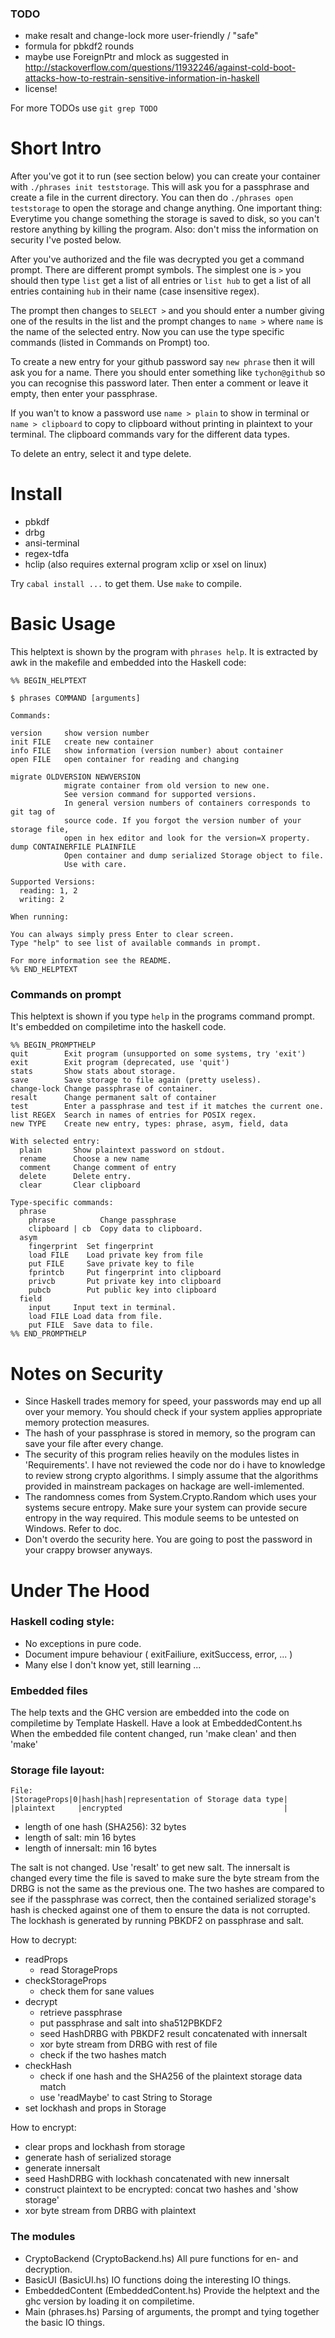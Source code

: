 ### TODO

* make resalt and change-lock more user-friendly / "safe"
* formula for pbkdf2 rounds
* maybe use ForeignPtr and mlock as suggested in
  http://stackoverflow.com/questions/11932246/against-cold-boot-attacks-how-to-restrain-sensitive-information-in-haskell
* license!

For more TODOs use `git grep TODO`


# Short Intro

After you've got it to run (see section below) you can create your container with `./phrases init teststorage`. This will ask you for a passphrase and create a file in the current directory. You can then do `./phrases open teststorage` to open the storage and change anything. One important thing: Everytime you change something the storage is saved to disk, so you can't restore anything by killing the program. Also: don't miss the information on security I've posted below.

After you've authorized and the file was decrypted you get a command prompt. There are different prompt symbols. The simplest one is `>` you should then type `list` get a list of all entries or `list hub` to get a list of all entries containing `hub` in their name (case insensitive regex).

The prompt then changes to `SELECT >` and you should enter a number giving one of the results in the list and the prompt changes to `name >` where `name` is the name of the selected entry. Now you can use the type specific commands (listed in Commands on Prompt) too.

To create a new entry for your github password say `new phrase` then it will ask you for a name. There you should enter something like `tychon@github` so you can recognise this password later. Then enter a comment or leave it empty, then enter your passphrase.

If you wan't to know a password use `name > plain` to show in terminal or `name > clipboard` to copy to clipboard without printing in plaintext to your terminal. The clipboard commands vary for the different data types.

To delete an entry, select it and type delete.

# Install

* pbkdf
* drbg
* ansi-terminal
* regex-tdfa
* hclip (also requires external program xclip or xsel on linux)

Try `cabal install ...` to get them.
Use `make` to compile.

# Basic Usage

This helptext is shown by the program with `phrases help`.
It is extracted by awk in the makefile and embedded into the Haskell code:
```
%% BEGIN_HELPTEXT

$ phrases COMMAND [arguments]

Commands:

version     show version number
init FILE   create new container
info FILE   show information (version number) about container
open FILE   open container for reading and changing

migrate OLDVERSION NEWVERSION
            migrate container from old version to new one.
            See version command for supported versions.
            In general version numbers of containers corresponds to git tag of
            source code. If you forgot the version number of your storage file,
            open in hex editor and look for the version=X property.
dump CONTAINERFILE PLAINFILE
            Open container and dump serialized Storage object to file.
            Use with care.

Supported Versions:
  reading: 1, 2
  writing: 2

When running:

You can always simply press Enter to clear screen.
Type "help" to see list of available commands in prompt.

For more information see the README.
%% END_HELPTEXT
```

### Commands on prompt

This helptext is shown if you type `help` in the programs
command prompt. It's embedded on compiletime into the haskell code.
```
%% BEGIN_PROMPTHELP
quit        Exit program (unsupported on some systems, try 'exit')
exit        Exit program (deprecated, use 'quit')
stats       Show stats about storage.
save        Save storage to file again (pretty useless).
change-lock Change passphrase of container.
resalt      Change permanent salt of container
test        Enter a passphrase and test if it matches the current one.
list REGEX  Search in names of entries for POSIX regex.
new TYPE    Create new entry, types: phrase, asym, field, data

With selected entry:
  plain       Show plaintext password on stdout.
  rename      Choose a new name
  comment     Change comment of entry
  delete      Delete entry.
  clear       Clear clipboard

Type-specific commands:
  phrase
    phrase          Change passphrase
    clipboard | cb  Copy data to clipboard.
  asym
    fingerprint  Set fingerprint
    load FILE    Load private key from file
    put FILE     Save private key to file
    fprintcb     Put fingerprint into clipboard
    privcb       Put private key into clipboard
    pubcb        Put public key into clipboard
  field
    input     Input text in terminal.
    load FILE Load data from file.
    put FILE  Save data to file.
%% END_PROMPTHELP
```

# Notes on Security

* Since Haskell trades memory for speed, your passwords may end up all over
  your memory. You should check if your system applies appropriate memory
  protection measures.
* The hash of your passphrase is stored in memory, so the program can save
  your file after every change.
* The security of this program relies heavily on the modules listes in
  'Requirements'. I have not reviewed the code nor do i have to knowledge to
  review strong crypto algorithms. I simply assume that the algorithms provided
  in mainstream packages on hackage are well-imlemented.
* The randomness comes from System.Crypto.Random which uses your systems
  secure entropy. Make sure your system can provide secure entropy in the
  way required. This module seems to be untested on Windows. Refer to doc.
* Don't overdo the security here. You are going to post the password
  in your crappy browser anyways.


# Under The Hood

### Haskell coding style:
* No exceptions in pure code.
* Document impure behaviour ( exitFailiure, exitSuccess, error, ... )
* Many else I don't know yet, still learning ...

### Embedded files
The help texts and the GHC version are embedded into the code on compiletime
by Template Haskell. Have a look at EmbeddedContent.hs
When the embedded file content changed, run 'make clean' and then 'make'

### Storage file layout:
```
File:
|StorageProps|0|hash|hash|representation of Storage data type|
|plaintext     |encrypted                                    |
```

* length of one hash (SHA256): 32 bytes
* length of salt: min 16 bytes
* length of innersalt: min 16 bytes

The salt is not changed. Use 'resalt' to get new salt.
The innersalt is changed every time the file is saved to make sure the byte
stream from the DRBG is not the same as the previous one.
The two hashes are compared to see if the passphrase was correct, then the
contained serialized storage's hash is checked against one of them to ensure
the data is not corrupted. The lockhash is generated by running PBKDF2 on
passphrase and salt.

How to decrypt:

  * readProps
    * read StorageProps
  * checkStorageProps
    * check them for sane values
  * decrypt
    * retrieve passphrase
    * put passphrase and salt into sha512PBKDF2
    * seed HashDRBG with PBKDF2 result concatenated with innersalt
    * xor byte stream from DRBG with rest of file
    * check if the two hashes match
  * checkHash
    * check if one hash and the SHA256 of the plaintext storage data match
    * use 'readMaybe' to cast String to Storage
  * set lockhash and props in Storage

How to encrypt:

  * clear props and lockhash from storage
  * generate hash of serialized storage
  * generate innersalt
  * seed HashDRBG with lockhash concatenated with new innersalt
  * construct plaintext to be encrypted: concat two hashes and 'show storage'
  * xor byte stream from DRBG with plaintext

### The modules

* CryptoBackend (CryptoBackend.hs)
  All pure functions for en- and decryption.
* BasicUI (BasicUI.hs)
  IO functions doing the interesting IO things.
* EmbeddedContent (EmbeddedContent.hs)
  Provide the helptext and the ghc version by loading it on compiletime.
* Main (phrases.hs)
  Parsing of arguments, the prompt and tying together the basic IO things.

